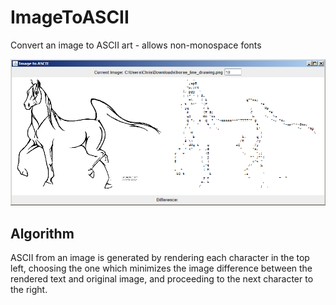 # ImageToASCII

Convert an image to ASCII art - allows non-monospace fonts

![Example ASCII render](/example.png)

## Algorithm
ASCII from an image is generated by rendering each character in the top left, choosing the one which minimizes the image difference between the rendered text and original image, and proceeding to the next character to the right.
